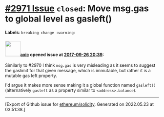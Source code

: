 # [\#2971 Issue](https://github.com/ethereum/solidity/issues/2971) `closed`: Move msg.gas to global level as gasleft()
**Labels**: `breaking change :warning:`


#### <img src="https://avatars.githubusercontent.com/u/20340?v=4" width="50">[axic](https://github.com/axic) opened issue at [2017-09-26 20:39](https://github.com/ethereum/solidity/issues/2971):

Similarly to #2970 I think `msg.gas` is very misleading as it seems to suggest the gaslimit for that given message, which is immutable, but rather it is a mutable gas left property.

I'd argue it makes more sense making it a global function named `gasleft()` (alternatively `gasleft` as a property similar to `<address>.balance`).




-------------------------------------------------------------------------------



[Export of Github issue for [ethereum/solidity](https://github.com/ethereum/solidity). Generated on 2022.05.23 at 03:51:38.]
